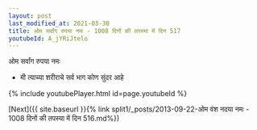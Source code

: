 ```yaml
---
layout: post
last_modified_at: 2021-03-30
title: ओम सर्वांग रुपया नमः - 1008 दिनों की तपस्या में दिन 517
youtubeId: A_jYRiJtelo
---
```

 
 
 ओम सर्वांग रुपया नमः  
 
 -  मी त्याच्या शरीराचे सर्व भाग कोण सुंदर आहे 
 
  
 
  
 
 
 
 
 
 


{% include youtubePlayer.html id=page.youtubeId %}
 
[Next]({{ site.baseurl }}{% link  split1/_posts/2013-09-22-ओम वंश नदया नमः - 1008 दिनों की तपस्या में दिन 516.md%})
 
